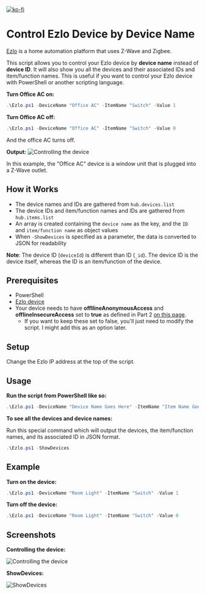 
[![ko-fi](https://ko-fi.com/img/githubbutton_sm.svg)](https://ko-fi.com/asheroto)
# Control Ezlo Device by Device Name
[Ezlo](https://www.ezlo.com/) is a home automation platform that uses Z-Wave and Zigbee.

This script allows you to control your Ezlo device by **device name** instead of **device ID**. It will also show you all the devices and their associated IDs and item/function names. This is useful if you want to control your Ezlo device with PowerShell or another scripting language.

**Turn Office AC on:**
```powershell
.\Ezlo.ps1 -DeviceName "Office AC" -ItemName "Switch" -Value 1
```
**Turn Office AC off:**
```powershell
.\Ezlo.ps1 -DeviceName "Office AC" -ItemName "Switch" -Value 0
```
And the office AC turns off.

**Output:**
![Controlling the device](https://github.com/asheroto/EzloDeviceNameControl/assets/49938263/98c942b4-f92d-4875-b213-1fec5fa08002)

In this example, the "Office AC" device is a window unit that is plugged into a Z-Wave outlet.

## How it Works
- The device names and IDs are gathered from `hub.devices.list`
- The device IDs and item/function names and IDs are gathered from `hub.items.list`
- An array is created containing the `device name` as the key, and the `ID` and `item/function name` as object values 
- When `-ShowDevices` is specified as a parameter, the data is converted to JSON for readability

**Note**: The device ID (`deviceId`) is different than ID (`_id`). The device ID is the device itself, whereas the ID is an item/function of the device.

## Prerequisites

- PowerShell
- [Ezlo device](https://www.ezlo.com/)
- Your device needs to have **offllineAnonymousAccess** and **offlineInsecureAccess** set to **true** as defined in Part 2 [on this page](https://support.getvera.com/hc/en-us/articles/360016339799-Ezlo-platform-How-to-use-HTTP-API-commands-aka-Luup-Requests).
	- If you want to keep these set to false, you'll just need to modify the script. I might add this as an option later.

## Setup
Change the Ezlo IP address at the top of the script.

## Usage
**Run the script from PowerShell like so:**
```powershell
.\Ezlo.ps1 -DeviceName "Device Name Goes Here" -ItemName "Item Name Goes Here" -Value Value_Integer_Goes_Here
```
**To see all the devices and device names:**

Run this special command which will output the devices, the item/function names, and its associated ID in JSON format.
```powershell
.\Ezlo.ps1 -ShowDevices
```
## Example
**Turn on the device:**
```powershell
.\Ezlo.ps1 -DeviceName "Room Light" -ItemName "Switch" -Value 1
```
**Turn off the device:**
```powershell
.\Ezlo.ps1 -DeviceName "Room Light" -ItemName "Switch" -Value 0
```

## Screenshots
**Controlling the device:**

![Controlling the device](https://github.com/asheroto/EzloDeviceNameControl/assets/49938263/98c942b4-f92d-4875-b213-1fec5fa08002)

**ShowDevices:**

![ShowDevices](https://github.com/asheroto/EzloDeviceNameControl/assets/49938263/b9f6ec2d-81cd-41e8-b92c-310ea7a283c7)